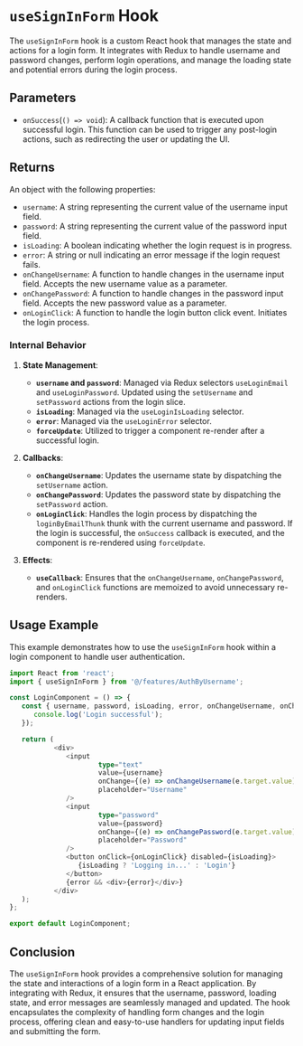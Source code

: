 #  `useSignInForm` Hook

The `useSignInForm` hook is a custom React hook that manages the state and actions for a login form. It integrates with Redux to handle username and password changes, perform login operations, and manage the loading state and potential errors during the login process.

## Parameters
-  `onSuccess`(`() => void`):  A callback function that is executed upon successful login. This function can be used to trigger any post-login actions, such as redirecting the user or updating the UI.

## Returns
An object with the following properties:
- `username`: A string representing the current value of the username input field.
- `password`: A string representing the current value of the password input field.
- `isLoading`: A boolean indicating whether the login request is in progress.
- `error`: A string or null indicating an error message if the login request fails.
- `onChangeUsername`: A function to handle changes in the username input field. Accepts the new username value as a parameter.
- `onChangePassword`: A function to handle changes in the password input field. Accepts the new password value as a parameter.
- `onLoginClick`: A function to handle the login button click event. Initiates the login process.

### Internal Behavior

1. **State Management**:
    - **`username` and `password`**: Managed via Redux selectors `useLoginEmail` and `useLoginPassword`. Updated using the `setUsername` and `setPassword` actions from the login slice.
    - **`isLoading`**: Managed via the `useLoginIsLoading` selector.
    - **`error`**: Managed via the `useLoginError` selector.
    - **`forceUpdate`**: Utilized to trigger a component re-render after a successful login.

2. **Callbacks**:
    - **`onChangeUsername`**: Updates the username state by dispatching the `setUsername` action.
    - **`onChangePassword`**: Updates the password state by dispatching the `setPassword` action.
    - **`onLoginClick`**: Handles the login process by dispatching the `loginByEmailThunk` thunk with the current username and password. If the login is successful, the `onSuccess` callback is executed, and the component is re-rendered using `forceUpdate`.

3. **Effects**:
    - **`useCallback`**: Ensures that the `onChangeUsername`, `onChangePassword`, and `onLoginClick` functions are memoized to avoid unnecessary re-renders.

## Usage Example
This example demonstrates how to use the `useSignInForm` hook within a login component to handle user authentication.

```typescript jsx
import React from 'react';
import { useSignInForm } from '@/features/AuthByUsername';

const LoginComponent = () => {
   const { username, password, isLoading, error, onChangeUsername, onChangePassword, onLoginClick } = useSignInForm(() => {
      console.log('Login successful');
   });

   return (
           <div>
              <input
                      type="text"
                      value={username}
                      onChange={(e) => onChangeUsername(e.target.value)}
                      placeholder="Username"
              />
              <input
                      type="password"
                      value={password}
                      onChange={(e) => onChangePassword(e.target.value)}
                      placeholder="Password"
              />
              <button onClick={onLoginClick} disabled={isLoading}>
                 {isLoading ? 'Logging in...' : 'Login'}
              </button>
              {error && <div>{error}</div>}
           </div>
   );
};

export default LoginComponent;

```

## Conclusion 
The `useSignInForm` hook provides a comprehensive solution for managing the state and interactions of a login form in a React application. By integrating with Redux, it ensures that the username, password, loading state, and error messages are seamlessly managed and updated. The hook encapsulates the complexity of handling form changes and the login process, offering clean and easy-to-use handlers for updating input fields and submitting the form.
